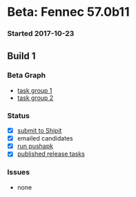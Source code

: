 # Beta: Fennec 57.0b11

### Started 2017-10-23

## Build 1


### Beta Graph
- [task group 1](https://tools.taskcluster.net/push-inspector/#/SOyz-xbFRbuDIm-CbtN9mg)
- [task group 2](https://tools.taskcluster.net/push-inspector/#/VSopHNqjSw6aMIF7SPuuUg)

### Status
- [x] [submit to Shipit](https://wiki.mozilla.org/Release:Release_Automation_on_Mercurial:Starting_a_Release#Submit_to_Ship_It)
- [x] emailed candidates
- [x] [run pushapk](https://github.com/mozilla/releasewarrior/blob/master/how-tos/fennec-temp-relpro.md#run-pushapk-manually)
- [x] [published release tasks](https://wiki.mozilla.org/Release:Release_Automation_on_Mercurial:Updates_through_Shipping#Post-release_tasks)

### Issues
- none
